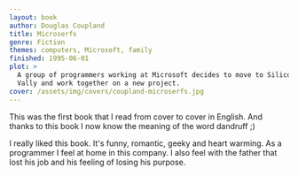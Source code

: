 ```yaml
---
layout: book
author: Douglas Coupland
title: Microserfs
genre: Fiction
themes: computers, Microsoft, family
finished: 1995-06-01
plot: >
  A group of programmers working at Microsoft decides to move to Silicon
  Vally and work together on a new project.
cover: /assets/img/covers/coupland-microserfs.jpg
---
```


This was the first book that I read from cover to cover in English. And thanks
to this book I now know the meaning of the word dandruff ;)

I really liked this book. It's funny, romantic, geeky and heart warming. As a
programmer I feel at home in this company. I also feel with the father that lost
his job and his feeling of losing his purpose.
